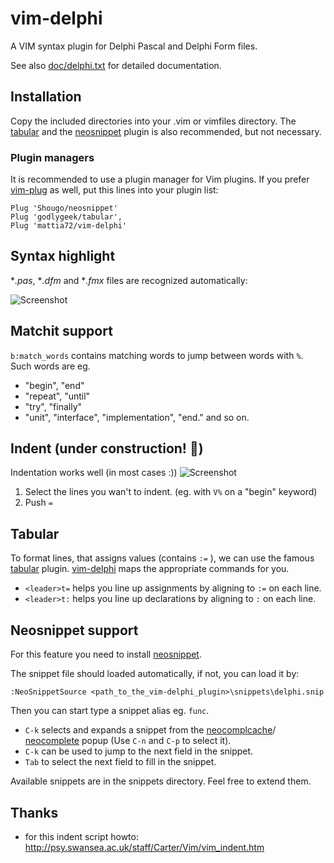 # vim-delphi  

A VIM syntax plugin for Delphi Pascal and Delphi Form files.

See also [doc/delphi.txt](http://raw.github.com/mattia72/vim-delphi/master/doc/delphi.txt)
for detailed documentation.

##  Installation
Copy the included directories into your .vim or vimfiles directory.
The [tabular](http://github.com/godlygeek/tabular "Tabular") and the 
[neosnippet](http://github.com/Shougo/neosnippet.vim "Neosnippet") plugin is also
recommended, but not necessary.

### Plugin managers
It is recommended to use a plugin manager for Vim plugins.
If you prefer [vim-plug](https://github.com/junegunn/vim-plug "vim-plug") as
well, put this lines into your plugin list:
```
Plug 'Shougo/neosnippet'            
Plug 'godlygeek/tabular',           
Plug 'mattia72/vim-delphi' 
```
## Syntax highlight 
**.pas*, **.dfm* and **.fmx* files are recognized automatically:

![Screenshot](/../screenshot/screenshot.jpg?raw=true "Screenshot")

## Matchit support  
`b:match_words` contains matching words to jump between words with `%`.
Such words are eg. 
* "begin", "end"
* "repeat", "until"
* "try", "finally"
* "unit", "interface", "implementation", "end."
and so on.

## Indent (under construction! :construction:)
Indentation works well (in most cases :)) 
![Screenshot](/../screenshot/align.gif?raw=true "Aligning")

1. Select the lines you wan't to indent. (eg. with `V%` on a "begin" keyword)
2. Push `=`

## Tabular 
To format lines, that assigns values (contains `:=` ), we can use the 
famous [tabular](http://github.com/godlygeek/tabular) plugin.
[vim-delphi](http://github.com/mattia72/vim-delphi) maps the appropriate
commands for you.
* `<leader>t=` helps you line up assignments by aligning to `:=` on each line.
* `<leader>t:` helps you line up declarations by aligning to `:` on each line.

## Neosnippet support
For this feature you need to install [neosnippet](http://github.com/Shougo/neosnippet.vim "Neosnippet").

The snippet file should loaded automatically, if not, you can load it by:
```
:NeoSnippetSource <path_to_the_vim-delphi_plugin>\snippets\delphi.snip
```    
Then you can start type a snippet alias eg. `func`. 
* `C-k` selects and expands a snippet from the [neocomplcache](https://github.com/Shougo/neocomplcache.vim)/ [neocomplete](https://github.com/Shougo/neocomplete.vim) popup (Use `C-n` and `C-p` to select it). 
* `C-k` can be used to jump to the next field in the snippet.
* `Tab` to select the next field to fill in the snippet.

Available snippets are in the snippets directory. Feel free to extend them.

## Thanks
* for this indent script howto: http://psy.swansea.ac.uk/staff/Carter/Vim/vim_indent.htm


